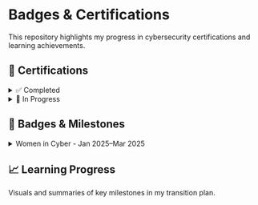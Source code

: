 # Badges & Certifications
This repository highlights my progress in cybersecurity certifications and learning achievements.


## 🧾 Certifications

<details>
  <summary>✅ Completed</summary>

- [Security+ - May 2024](https://www.credly.com/badges/d2c87cac-c8fc-4a88-abbd-b8a6186de7f8/public_url)
- [Google Cybersecurity Professional Certificate - Nov 2024](https://www.credly.com/badges/af91d701-a9e4-4d85-89f8-235c82200fcc/public_url)

</details>

<details>
  <summary>🚧 In Progress </summary>

- Certified Internal Auditor (CIA)
- ISACA IR Risk Fundamentals

</details>

## 🏅 Badges & Milestones


<details>
  <summary>Women in Cyber - Jan 2025–Mar 2025</summary>

<details>
  <summary>🧩 Fundamentals</summary>

- Linux Command Line  
- PowerShell Basics  
- Intro to Networking  
- Secure Fundamentals  
- Cyber 101  

</details>

<details>
  <summary>🛡️ Defensive Cyber</summary>

- Intro to Velociraptor  
- Threat Hunting  
- Splunk  
- Incident Response  

</details>

<details>
  <summary>☁️ Cloud Security</summary>

- Amazon Web Services  
- Incident Response & Forensics in AWS  
- Top 10 AWS Attacker Techniques 2023  

</details>

</details>


## 📈 Learning Progress
Visuals and summaries of key milestones in my transition plan.
